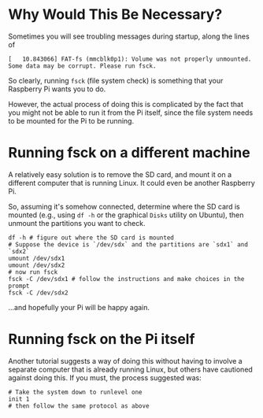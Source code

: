 
# Why Would This Be Necessary?

Sometimes you will see troubling messages during startup, along the lines of 

```
[   10.843066] FAT-fs (mmcblk0p1): Volume was not properly unmounted. Some data may be corrupt. Please run fsck.
```

So clearly, running `fsck` (file system check) is something that your Raspberry Pi wants you to do.

However, the actual process of doing this is complicated by the fact that you might not be able to run it from the Pi itself, since the file system needs to be mounted for the Pi to be running.

# Running fsck on a different machine

A relatively easy solution is to remove the SD card, and mount it on a different computer that is running Linux.
It could even be another Raspberry Pi.

So, assuming it's somehow connected, determine where the SD card is mounted (e.g., using `df -h` or the graphical `Disks` utility on Ubuntu), then unmount the partitions you want to check.

```
df -h # figure out where the SD card is mounted
# Suppose the device is `/dev/sdx` and the partitions are `sdx1` and `sdx2`
umount /dev/sdx1 
umount /dev/sdx2
# now run fsck
fsck -C /dev/sdx1 # follow the instructions and make choices in the prompt
fsck -C /dev/sdx2
```

...and hopefully your Pi will be happy again.

# Running fsck on the Pi itself

Another tutorial suggests a way of doing this without having to involve a separate computer that is already running Linux, but others have cautioned against doing this. 
If you must, the process suggested was:

```
# Take the system down to runlevel one
init 1 
# then follow the same protocol as above
```

